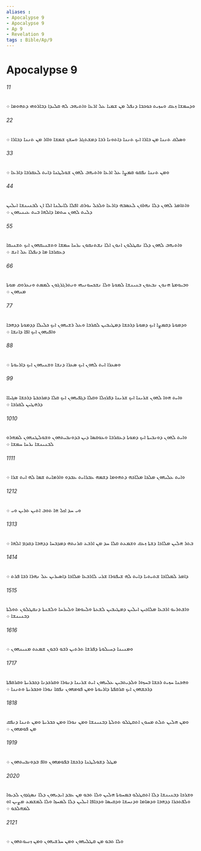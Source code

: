 ```yaml
---
aliases : 
- Apocalypse 9
- Apocalypse 9
- Ap 9
- Revelation 9
tags : Bible/Ap/9
---
```


# Apocalypse 9

###### 11
ܘܕܚܡܫܐ ܙܥܩ ܘܚܙܝܬ ܟܘܟܒܐ ܕܢܦܠ ܡܢ ܫܡܝܐ ܥܠ ܐܪܥܐ ܘܐܬܝܗܒ ܠܗ ܩܠܝܕܐ ܕܒܐܪܘܗܝ ܕܬܗܘܡܐ ܀
###### 22
ܘܤܠܩ ܬܢܢܐ ܡܢ ܒܐܪܐ ܐܝܟ ܬܢܢܐ ܕܐܬܘܢܐ ܪܒܐ ܕܡܫܬܓܪ ܘܚܫܟ ܫܡܫܐ ܘܐܐܪ ܡܢ ܬܢܢܐ ܕܒܐܪܐ ܀
###### 33
ܘܡܢ ܬܢܢܐ ܢܦܩܘ ܩܡܨܐ ܥܠ ܐܪܥܐ ܘܐܬܝܗܒ ܠܗܘܢ ܫܘܠܛܢܐ ܕܐܝܬ ܠܥܩܪܒܐ ܕܐܪܥܐ ܀
###### 44
ܘܐܬܐܡܪ ܠܗܘܢ ܕܠܐ ܢܗܪܘܢ ܠܥܤܒܗ ܕܐܪܥܐ ܘܠܟܠ ܝܘܪܩ ܐܦܠܐ ܠܐܝܠܢܐ ܐܠܐ ܐܢ ܠܒܢܝܢܫܐ ܐܝܠܝܢ ܕܠܝܬ ܠܗܘܢ ܚܬܡܐ ܕܐܠܗܐ ܒܝܬ ܥܝܢܝܗܘܢ ܀
###### 55
ܘܐܬܝܗܒ ܠܗܘܢ ܕܠܐ ܢܩܛܠܘܢ ܐܢܘܢ ܐܠܐ ܢܫܬܢܩܘܢ ܝܪܚܐ ܚܡܫܐ ܘܬܫܢܝܩܗܘܢ ܐܝܟ ܬܫܢܝܩܐ ܕܥܩܪܒܐ ܡܐ ܕܢܦܠܐ ܥܠ ܐܢܫ ܀
###### 66
ܘܒܝܘܡܬܐ ܗܢܘܢ ܢܒܥܘܢ ܒܢܝܢܫܐ ܠܡܘܬܐ ܘܠܐ ܢܫܟܚܘܢܝܗܝ ܘܢܬܪܓܪܓܘܢ ܠܡܡܬ ܘܢܥܪܘܩ ܡܘܬܐ ܡܢܗܘܢ ܀
###### 77
ܘܕܡܘܬܐ ܕܩܡܨܐ ܐܝܟ ܕܡܘܬܐ ܕܪܟܫܐ ܕܡܛܝܒܝܢ ܠܩܪܒܐ ܘܥܠ ܪܫܝܗܘܢ ܐܝܟ ܟܠܝܠܐ ܕܕܡܘܬܐ ܕܕܗܒܐ ܘܐܦܝܗܘܢ ܐܝܟ ܐܦܐ ܕܐܢܫܐ ܀
###### 88
ܘܤܥܪܐ ܐܝܬ ܠܗܘܢ ܐܝܟ ܤܥܪܐ ܕܢܫܐ ܘܫܢܝܗܘܢ ܐܝܟ ܕܐܪܝܘܬܐ ܀
###### 99
ܘܐܝܬ ܗܘܐ ܠܗܘܢ ܫܪܝܢܐ ܐܝܟ ܫܪܝܢܐ ܕܦܪܙܠܐ ܘܩܠܐ ܕܓܦܝܗܘܢ ܐܝܟ ܩܠܐ ܕܡܪܟܒܬܐ ܕܪܟܫܐ ܤܓܝܐܐ ܕܪܗܛܝܢ ܠܩܪܒܐ ܀
###### 1010
ܘܐܝܬ ܠܗܘܢ ܕܘܢܒܝܬܐ ܐܝܟ ܕܡܘܬܐ ܕܥܩܪܒܐ ܘܥܘܩܤܐ ܕܝܢ ܒܕܘܢܒܝܬܗܘܢ ܘܫܘܠܛܢܗܘܢ ܠܡܗܪܘ ܠܒܢܝܢܫܐ ܝܪܚܐ ܚܡܫܐ ܀
###### 1111
ܘܐܝܬ ܥܠܝܗܘܢ ܡܠܟܐ ܡܠܐܟܗ ܕܬܗܘܡܐ ܕܫܡܗ ܥܒܪܐܝܬ ܥܒܕܘ ܘܐܪܡܐܝܬ ܫܡܐ ܠܗ ܐܝܬ ܫܪܐ ܀
###### 1212
ܘܝ ܚܕ ܐܙܠ ܗܐ ܬܘܒ ܐܬܝܢ ܬܪܝܢ ܘܝ ܀
###### 1313
ܒܬܪ ܗܠܝܢ ܡܠܐܟܐ ܕܫܬܐ ܙܥܩ ܘܫܡܥܬ ܩܠܐ ܚܕ ܡܢ ܐܪܒܥ ܩܪܢܬܗ ܕܡܕܒܚܐ ܕܕܗܒܐ ܕܩܕܡ ܐܠܗܐ ܀
###### 1414
ܕܐܡܪ ܠܡܠܐܟܐ ܫܬܝܬܝܐ ܕܐܝܬ ܠܗ ܫܝܦܘܪܐ ܫܪܝ ܠܐܪܒܥܐ ܡܠܐܟܐ ܕܐܤܝܪܝܢ ܥܠ ܢܗܪܐ ܪܒܐ ܦܪܬ ܀
###### 1515
ܘܐܫܬܪܝܘ ܐܪܒܥܐ ܡܠܐܟܝܢ ܐܝܠܝܢ ܕܡܛܝܒܝܢ ܠܫܥܬܐ ܘܠܝܘܡܐ ܘܠܝܪܚܐ ܘܠܫܢܬܐ ܕܢܩܛܠܘܢ ܬܘܠܬܐ ܕܒܢܝܢܫܐ ܀
###### 1616
ܘܡܢܝܢܐ ܕܚܝܠܘܬܐ ܕܦܪܫܐ ܬܪܬܝܢ ܪܒܘ ܪܒܘܢ ܫܡܥܬ ܡܢܝܢܗܘܢ ܀
###### 1717
ܘܗܟܢܐ ܚܙܝܬ ܪܟܫܐ ܒܚܙܘܐ ܘܠܕܝܬܒܝܢ ܥܠܝܗܘܢ ܐܝܬ ܫܪܝܢܐ ܕܢܘܪܐ ܘܩܪܟܕܢܐ ܕܟܒܪܝܬܐ ܘܩܪܩܦܬܐ ܕܪܟܫܗܘܢ ܐܝܟ ܩܪܩܦܬܐ ܕܐܪܝܘܬܐ ܘܡܢ ܦܘܡܗܘܢ ܢܦܩܐ ܢܘܪܐ ܘܟܒܪܝܬܐ ܘܬܢܢܐ ܀
###### 1818
ܘܡܢ ܗܠܝܢ ܬܠܬ ܡܚܘܢ ܐܬܩܛܠܘ ܬܘܠܬܐ ܕܒܢܝܢܫܐ ܘܡܢ ܢܘܪܐ ܘܡܢ ܟܒܪܝܬܐ ܘܡܢ ܬܢܢܐ ܕܢܦܩ ܡܢ ܦܘܡܗܘܢ ܀
###### 1919
ܡܛܠ ܕܫܘܠܛܢܐ ܕܪܟܫܐ ܒܦܘܡܗܘܢ ܘܐܦ ܒܕܘܢܒܝܬܗܘܢ ܀
###### 2020
ܘܫܪܟܐ ܕܒܢܝܢܫܐ ܕܠܐ ܐܬܩܛܠܘ ܒܡܚܘܬܐ ܗܠܝܢ ܘܠܐ ܬܒܘ ܡܢ ܥܒܕ ܐܝܕܝܗܘܢ ܕܠܐ ܢܤܓܕܘܢ ܠܕܝܘܐ ܘܠܦܬܟܪܐ ܕܕܗܒܐ ܘܕܤܐܡܐ ܘܕܢܚܫܐ ܘܕܩܝܤܐ ܘܕܟܐܦܐ ܐܝܠܝܢ ܕܠܐ ܠܡܚܙܐ ܘܠܐ ܠܡܫܡܥ ܡܨܝܢ ܐܘ ܠܡܗܠܟܘ ܀
###### 2121
ܘܠܐ ܬܒܘ ܡܢ ܩܛܠܝܗܘܢ ܘܡܢ ܚܪܫܝܗܘܢ ܘܡܢ ܙܢܝܘܬܗܘܢ ܀
